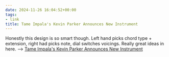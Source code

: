 ```yaml
---
date: 2024-11-26 16:04:52+00:00
tags:
- link
title: Tame Impala's Kevin Parker Announces New Instrument
---
```


Honestly this design is so smart though. Left hand picks chord type + extension, right had picks note, dial switches voicings. Really great ideas in here. --> [Tame Impala's Kevin Parker Announces New Instrument](https://www.stereogum.com/2288525/tame-impalas-kevin-parker-announces-new-instrument/music/)